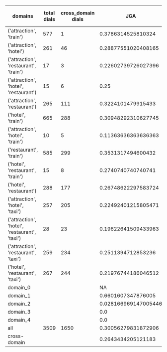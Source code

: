 | domains                                       |   total dials |   cross_domain dials | JGA                  | RSA                 | TA                  | CDTA                 |   total turns |   cross-domain turns |
|-----------------------------------------------|---------------|----------------------|----------------------|---------------------|---------------------|----------------------|---------------|----------------------|
| ('attraction', 'train')                       |           577 |                    1 | 0.3786314525810324   | 0.744392826440701   | 0.611764705882353   | 0.0                  |          4165 |                    1 |
| ('attraction', 'hotel')                       |           261 |                   46 | 0.28877551020408165  | 0.6325682466258782  | 0.4913265306122449  | 0.043478260869565216 |          1960 |                   46 |
| ('attraction', 'restaurant', 'train')         |            17 |                    3 | 0.22602739726027396  | 0.5573994587787691  | 0.3904109589041096  | 0.0                  |           146 |                    3 |
| ('attraction', 'hotel', 'restaurant')         |            15 |                    6 | 0.25                 | 0.5266438516438516  | 0.47413793103448276 | 0.16666666666666666  |           116 |                    6 |
| ('attraction', 'restaurant')                  |           265 |                  111 | 0.3224101479915433   | 0.6793582301672936  | 0.5533826638477801  | 0.02654867256637168  |          1892 |                  113 |
| ('hotel', 'train')                            |           665 |                  288 | 0.30948292310627745  | 0.730449269853484   | 0.5067735165044839  | 0.15522388059701492  |          5241 |                  335 |
| ('attraction', 'hotel', 'train')              |            10 |                    5 | 0.11363636363636363  | 0.4608665919010746  | 0.3409090909090909  | 0.16666666666666666  |            88 |                    6 |
| ('restaurant', 'train')                       |           585 |                  299 | 0.3531317494600432   | 0.7657183516333059  | 0.53585313174946    | 0.15512465373961218  |          4630 |                  361 |
| ('hotel', 'restaurant', 'train')              |            15 |                    8 | 0.2740740740740741   | 0.6337559414051953  | 0.4444444444444444  | 0.1111111111111111   |           135 |                    9 |
| ('hotel', 'restaurant')                       |           288 |                  177 | 0.26748622297583724  | 0.6841940317488107  | 0.45146248410343365 | 0.09125475285171103  |          2359 |                  263 |
| ('attraction', 'hotel', 'taxi')               |           257 |                  205 | 0.22492401215805471  | 0.5694062439542056  | 0.40555796786799825 | 0.023346303501945526 |          2303 |                  257 |
| ('attraction', 'hotel', 'restaurant', 'taxi') |            28 |                   23 | 0.19622641509433963  | 0.5096139017894745  | 0.3433962264150943  | 0.0                  |           265 |                   39 |
| ('attraction', 'restaurant', 'taxi')          |           259 |                  234 | 0.2511394712853236   | 0.5992680409308695  | 0.46946216955332726 | 0.02247191011235955  |          2194 |                  356 |
| ('hotel', 'restaurant', 'taxi')               |           267 |                  244 | 0.21976744186046512  | 0.6321878897799424  | 0.3802325581395349  | 0.04238921001926782  |          2580 |                  519 |
| domain_0                                      |               |                      | NA                   | NA                  | NA                  | NA                   |             0 |                    0 |
| domain_1                                      |               |                      | 0.6601607347876005   | 0.8617616090230934  | 0.7338035099229129  | NA                   |         12194 |                    0 |
| domain_2                                      |               |                      | 0.028166969147005446 | 0.57980136044531    | 0.32072595281306715 | 0.10680228862047043  |         13775 |                 1573 |
| domain_3                                      |               |                      | 0.0                  | 0.3980479247746499  | 0.2997613365155131  | 0.010869565217391304 |          2095 |                  736 |
| domain_4                                      |               |                      | 0.0                  | 0.25583333333333336 | 0.4                 | 0.0                  |            10 |                    5 |
| all                                           |          3509 |                 1650 | 0.30056279831872906  | 0.6866757125646714  | 0.4986108142765548  | 0.07605877268798616  |         28074 |                 2314 |
| cross-domain                                  |               |                      | 0.2643434205121183   | 0.6664003090885215  | 0.45501848555388197 | 0.07605877268798616  |         14606 |                 2314 |
